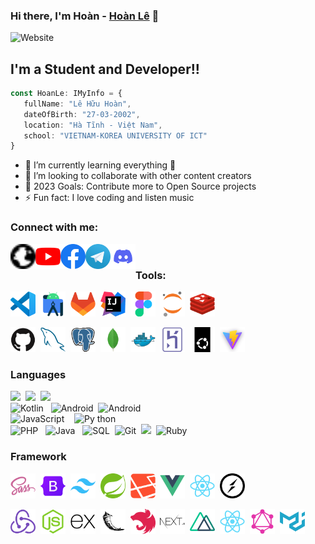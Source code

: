 ### Hi there, I'm Hoàn - [Hoàn Lê][website] 👋 

![Website](https://readme-typing-svg.herokuapp.com/?width=800&lines=Student%20at%20%20Viet%20-%20Korea%20University%20of%20Information%20Communication%20Technology;%20Fullstack%20Web%20application%20developer,%20Mobile%20application%20developer;Designer)

## I'm a Student and Developer!!

```typescript
const HoanLe: IMyInfo = {
   fullName: "Lê Hữu Hoàn",
   dateOfBirth: "27-03-2002",
   location: "Hà Tĩnh - Việt Nam",
   school: "VIETNAM-KOREA UNIVERSITY OF ICT"
}
```

- 🌱 I’m currently learning everything 🤣
- 👯 I’m looking to collaborate with other content creators
- 🥅 2023 Goals: Contribute more to Open Source projects
- ⚡ Fun fact: I love coding and listen music 

### Connect with me:

[<img align="left" alt="Hoanle.tk" width="40px" src="https://raw.githubusercontent.com/iconic/open-iconic/master/svg/globe.svg" />][website]
[<img align="left" alt="Hoàn Lê | YouTube" width="40px" src="https://github.com/github/explore/blob/main/topics/youtube/youtube.png" />][youtube]
[<img align="left" alt="Hoàn Lê | LinkedIn" width="40px" src="https://github.com/github/explore/blob/main/topics/facebook/facebook.png" />][facebook]
[<img align="left" alt="Hoàn Lê | Telegram" width="40px" src="https://github.com/github/explore/blob/main/topics/telegram/telegram.png" />][telegram]
[<img align="left" alt="Hoàn Lê | Instagram" width="40px" src="https://github.com/github/explore/blob/main/topics/discord/discord.png" />][discord]

<br />

### Tools:

<img  alt="Visual Studio" width="40px" src="https://github.com/devicons/devicon/blob/master/icons/vscode/vscode-original.svg" >&nbsp;&nbsp;<img  alt="Android Studio" width="40px" src="https://github.com/devicons/devicon/blob/master/icons/androidstudio/androidstudio-original.svg" >&nbsp;&nbsp;<img  alt="Android Studio" width="40px" src="https://github.com/devicons/devicon/blob/master/icons/gitlab/gitlab-original.svg" >&nbsp;&nbsp;<img  alt="intelLJ" width="40px" src="https://github.com/github/explore/blob/main/topics/intellij-idea/intellij-idea.png" >&nbsp;&nbsp;<img  alt="Figma" width="40px" src="https://github.com/devicons/devicon/blob/master/icons/figma/figma-original.svg" >&nbsp;&nbsp;<img  alt="Figma" width="40px" src="https://github.com/devicons/devicon/blob/master/icons/jupyter/jupyter-original.svg" >&nbsp;&nbsp;<img  alt="Figma" width="40px" src="https://github.com/devicons/devicon/blob/master/icons/redis/redis-original.svg" >&nbsp;&nbsp;


<img  alt="GitHub" width="40px" src="https://github.com/devicons/devicon/blob/master/icons/github/github-original.svg" >&nbsp;&nbsp;<img  alt="MySQL" width="40px" src="https://github.com/devicons/devicon/blob/master/icons/mysql/mysql-original.svg" >&nbsp;&nbsp;<img  alt="" width="40px" src="https://github.com/devicons/devicon/blob/master/icons/postgresql/postgresql-original.svg" >&nbsp;&nbsp;<img  alt="" width="40px" src="https://github.com/devicons/devicon/blob/master/icons/mongodb/mongodb-original.svg" >&nbsp;&nbsp;<img  alt="Docker" width="40px" src="https://github.com/devicons/devicon/blob/master/icons/docker/docker-original.svg" >&nbsp;&nbsp;<img  alt="Heroku" width="40px" src="https://github.com/devicons/devicon/blob/master/icons/heroku/heroku-original.svg" >&nbsp;&nbsp;<img  alt="Heroku" width="40px" src="https://github.com/devicons/devicon/blob/master/icons/ubuntu/ubuntu-plain.svg" >&nbsp;&nbsp;<img  alt="Vite" width="40px" src="https://github.com/github/explore/blob/main/topics/vite/vite.png" >&nbsp;&nbsp;
<br />

### Languages

<img src = "https://img.shields.io/badge/C++-blue?style=for-the-badge&logo=C%2B%2B&logoColor=white">&nbsp;&nbsp;<img src = "https://img.shields.io/badge/HTML5-E34F26?style=for-the-badge&logo=html5&logoColor=white">&nbsp;&nbsp;<img src = "https://img.shields.io/badge/CSS3-1572B6?style=for-the-badge&logo=css3&logoColor=white">
<br/>
<img  alt="Kotlin" src="https://img.shields.io/badge/Kotlin-3F87BC?style=for-the-badge&logo=Kotlin&logoColor=white" >&nbsp;&nbsp;
<img  alt="Android" src="https://img.shields.io/badge/android-A4C439?style=for-the-badge&logo=android&logoColor=white" >&nbsp;&nbsp;<img  alt="Android" src="https://img.shields.io/badge/csharp-9B4F96?style=for-the-badge&logo=csharp&logoColor=white" >&nbsp;&nbsp; <br/>
<img  alt="JavaScript" src="https://img.shields.io/badge/JavaScript-F0DB4F?style=for-the-badge&logo=JavaScript&logoColor=white" >&nbsp;&nbsp;
<img  alt=""  src="https://img.shields.io/badge/typescript-1572B6?style=for-the-badge&logo=typescript&logoColor=white" >
<img  alt="Py thon"  src="https://img.shields.io/badge/python-4381B3?style=for-the-badge&logo=python&logoColor=white" >&nbsp;&nbsp;<br/>
<img  alt="PHP" src="https://img.shields.io/badge/php-6181B6?style=for-the-badge&logo=php&logoColor=white" >&nbsp;&nbsp;
<img  alt="Java" src="https://img.shields.io/badge/java-EA2D2E?style=for-the-badge&logo=java&logoColor=white" >&nbsp;&nbsp;
<img  alt="SQL" src="https://img.shields.io/badge/sql-4275CB?style=for-the-badge&logo=SQL&logoColor=white" >&nbsp;&nbsp;<img  alt="Git" src="https://img.shields.io/badge/git-F34F29?style=for-the-badge&logo=git&logoColor=white" >&nbsp;&nbsp;<img  src="https://img.shields.io/badge/go-6AD7E5?style=for-the-badge&logo=go&logoColor=white" >&nbsp;&nbsp;<img  alt="Ruby" src="https://img.shields.io/badge/ruby-9A0E04?style=for-the-badge&logo=ruby&logoColor=white" >
<br />

### Framework

<img  alt="Sass" width="40px" src="https://github.com/devicons/devicon/blob/master/icons/sass/sass-original.svg" >&nbsp;&nbsp;<img  alt="Bootstrap" width="40px" src="https://github.com/devicons/devicon/blob/master/icons/bootstrap/bootstrap-original.svg" >&nbsp;&nbsp;<img  alt="Sass" width="40px" src="https://github.com/devicons/devicon/blob/master/icons/tailwindcss/tailwindcss-plain.svg" >&nbsp;&nbsp;<img  alt="Spring" width="40px" src="https://github.com/devicons/devicon/blob/master/icons/spring/spring-original.svg" >&nbsp;&nbsp;<img  alt="Laravel" width="40px" src="https://github.com/devicons/devicon/blob/master/icons/laravel/laravel-plain.svg" >&nbsp;&nbsp;<img  alt="VueJs" width="40px" src="https://github.com/devicons/devicon/blob/master/icons/vuejs/vuejs-original.svg" >&nbsp;&nbsp;<img  alt="React" width="40px" src="https://github.com/devicons/devicon/blob/master/icons/react/react-original.svg" >&nbsp;&nbsp;<img  alt="SocketIO" width="40px" src="https://github.com/devicons/devicon/blob/master/icons/socketio/socketio-original.svg" >&nbsp;&nbsp;


<img  alt="Redux" width="40px" src="https://github.com/devicons/devicon/blob/master/icons/redux/redux-original.svg" >&nbsp;&nbsp;<img  alt="NodeJS" width="40px" src="https://github.com/devicons/devicon/blob/master/icons/nodejs/nodejs-original.svg" >&nbsp;&nbsp;<img  alt="" width="40px" src="https://github.com/devicons/devicon/blob/master/icons/express/express-original.svg" >&nbsp;&nbsp;<img  alt="Flask" width="40px" src="https://github.com/devicons/devicon/blob/master/icons/flask/flask-original.svg" >&nbsp;&nbsp;<img  alt="NestJs" width="40px" src="https://github.com/devicons/devicon/blob/master/icons/nestjs/nestjs-plain.svg" >&nbsp;&nbsp;<img  alt="NextJs" width="40px" src="https://github.com/devicons/devicon/blob/master/icons/nextjs/nextjs-original-wordmark.svg" >&nbsp;&nbsp;<img  alt="NuxtJs" width="40px" src="https://github.com/devicons/devicon/blob/master/icons/nuxtjs/nuxtjs-original.svg" >&nbsp;&nbsp;<img  alt="React-native" width="40px" src="https://github.com/devicons/devicon/blob/master/icons/react/react-original.svg" >&nbsp;&nbsp;<img  alt="Graphql" width="40px" src="https://github.com/devicons/devicon/blob/master/icons/graphql/graphql-plain.svg" >&nbsp;&nbsp;<img  alt="MUI" width="40px" src="https://github.com/devicons/devicon/blob/master/icons/materialui/materialui-plain.svg" >&nbsp;&nbsp;
<br>
<br>

[messenger]: https://www.facebook.com/messages/t/100036070716996
[website]: https://hoanle.tk
[telegram]: https://t.me/lhhoan
[youtube]: https://www.youtube.com/channel/UCm3jjrj_lvfsMzZYhn2FoHg
[discord]: https://discord.com/users/934653009479217282
[facebook]: https://facebook.com//hoanle396

